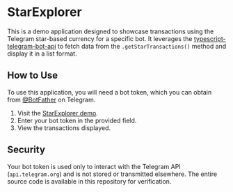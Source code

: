 # StarExplorer
This is a demo application designed to showcase transactions using the Telegram star-based currency for a specific bot. It leverages the [typescript-telegram-bot-api](https://github.com/Borodin/typescript-telegram-bot-api) to fetch data from the `.getStarTransactions()` method and display it in a list format.

## How to Use
To use this application, you will need a bot token, which you can obtain from [@BotFather](https://t.me/BotFather) on Telegram.

1. Visit the [StarExplorer demo](https://borodin.github.io/StarExplorer/).
2. Enter your bot token in the provided field.
3. View the transactions displayed.

## Security
Your bot token is used only to interact with the Telegram API (`api.telegram.org`) and is not stored or transmitted elsewhere. The entire source code is available in this repository for verification.

